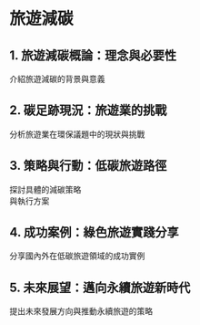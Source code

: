 # 旅遊減碳
## 1. 旅遊減碳概論：理念與必要性
介紹旅遊減碳的背景與意義
## 2. 碳足跡現況：旅遊業的挑戰
分析旅遊業在環保議題中的現狀與挑戰
## 3. 策略與行動：低碳旅遊路徑
探討具體的減碳策略\
與執行方案
## 4. 成功案例：綠色旅遊實踐分享
分享國內外在低碳旅遊領域的成功實例
## 5. 未來展望：邁向永續旅遊新時代
提出未來發展方向與推動永續旅遊的策略
